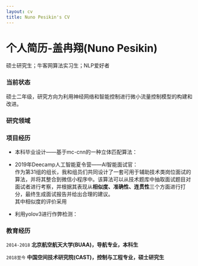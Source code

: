 ```yaml
---
layout: cv
title: Nuno Pesikin's CV
---
```

# 个人简历-盖冉翔(Nuno Pesikin)

硕士研究生；牛客网算法实习生；NLP爱好者

### 当前状态

硕士二年级，研究方向为利用神经网络和智能控制进行微小流量控制模型的构建和改进。

### 研究领域



### 项目经历

+ 本科毕业设计——基于mc-cnn的一种立体匹配算法：<br/>

  
+ 2019年Deecamp人工智能夏令营——AI智能面试官：<br/>
作为第31组的组长，我和组员们共同设计了一套可用于辅助技术类岗位面试的算法，并将其整合到微信小程序中。该算法可以从技术题库中抽取面试题目对面试者进行考察，并根据其表现从**相似度、准确性、连贯性**三个方面进行打分，最终生成面试报告并给出合理的建议。<br/>
其中相似度的评价采用

+ 利用yolov3进行作弊检测：<br/>



### 教育经历

`2014-2018`
**北京航空航天大学(BUAA)，导航专业，本科生**

`2018至今`
**中国空间技术研究院(CAST)，控制与工程专业，硕士研究生**

### 



